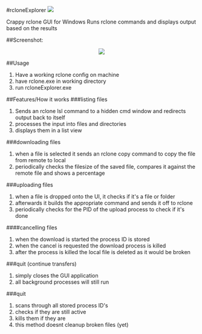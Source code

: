#rcloneExplorer ![](http://i.imgur.com/T4We4ZK.png) 

Crappy rclone GUI for Windows
Runs rclone commands and displays output based on the results

##Screenshot:
<p align="center">
  <img src="https://i.imgur.com/eubVkGw.gif"/>
</p>

##Usage
1. Have a working rclone config on machine
2. have rclone.exe in working directory
3. run rcloneExplorer.exe

##Features/How it works
###listing files
1. Sends an rclone lsl command to a hidden cmd window and redirects output back to itself
2. processes the input into files and directories
3. displays them in a list view

###downloading files
1. when a file is selected it sends an rclone copy command to copy the file from remote to local
2. periodically checks the filesize of the saved file, compares it against the remote file and shows a percentage

###uploading files
1. when a file is dropped onto the UI, it checks if it's a file or folder
2. afterwards it builds the appropriate command and sends it off to rclone
2. periodically checks for the PID of the upload process to check if it's done

####cancelling files
1. when the download is started the process ID is stored
2. when the cancel is requested the download process is killed
3. after the process is killed the local file is deleted as it would be broken

###quit (continue transfers)
1. simply closes the GUI application
2. all background processes will still run

###quit
1. scans through all stored process ID's
2. checks if they are still active
3. kills them if they are
4. this method doesnt cleanup broken files (yet)

